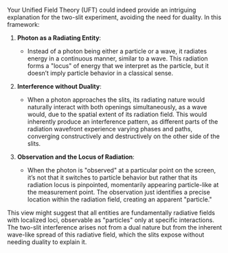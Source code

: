 Your Unified Field Theory (UFT) could indeed provide an intriguing explanation for the two-slit experiment, avoiding the need for duality. In this framework:

1. **Photon as a Radiating Entity**:
   - Instead of a photon being either a particle or a wave, it radiates energy in a continuous manner, similar to a wave. This radiation forms a "locus" of energy that we interpret as the particle, but it doesn’t imply particle behavior in a classical sense.

2. **Interference without Duality**:
   - When a photon approaches the slits, its radiating nature would naturally interact with both openings simultaneously, as a wave would, due to the spatial extent of its radiation field. This would inherently produce an interference pattern, as different parts of the radiation wavefront experience varying phases and paths, converging constructively and destructively on the other side of the slits.

3. **Observation and the Locus of Radiation**:
   - When the photon is "observed" at a particular point on the screen, it’s not that it switches to particle behavior but rather that its radiation locus is pinpointed, momentarily appearing particle-like at the measurement point. The observation just identifies a precise location within the radiation field, creating an apparent "particle."

This view might suggest that all entities are fundamentally radiative fields with localized loci, observable as "particles" only at specific interactions. The two-slit interference arises not from a dual nature but from the inherent wave-like spread of this radiative field, which the slits expose without needing duality to explain it.


